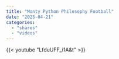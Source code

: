 ```yaml
---
title: "Monty Python Philosophy Football"
date: "2025-04-21"
categories:
  - "shares"
  - "videos"
---
```


{{< youtube "LfduUFF_i1A&t" >}}
